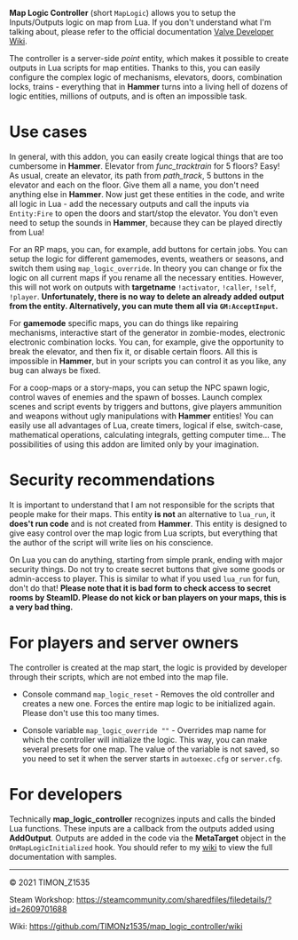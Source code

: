 **Map Logic Controller** (short `MapLogic`) allows you to setup the Inputs/Outputs logic on map from Lua.
If you don't understand what I'm talking about, please refer to the official documentation [Valve Developer Wiki](https://developer.valvesoftware.com/wiki/Inputs_and_Outputs).

The controller is a server-side *point* entity, which makes it possible to create outputs in Lua scripts for map entities.
Thanks to this, you can easily configure the complex logic of mechanisms, elevators, doors, combination locks, trains - everything that in **Hammer** turns into a living hell of dozens of logic entities, millions of outputs, and is often an impossible task.

# Use cases

In general, with this addon, you can easily create logical things that are too cumbersome in **Hammer**. Elevator from *func_tracktrain* for 5 floors? Easy! As usual, create an elevator, its path from *path_track*, 5 buttons in the elevator and each on the floor. Give them all a name, you don't need anything else in **Hammer**. Now just get these entities in the code, and write all logic in Lua - add the necessary outputs and call the inputs via `Entity:Fire` to open the doors and start/stop the elevator. You don't even need to setup the sounds in **Hammer**, because they can be played directly from Lua!

For an RP maps, you can, for example, add buttons for certain jobs. You can setup the logic for different gamemodes, events, weathers or seasons, and switch them using `map_logic_override`. In theory you can change or fix the logic on all current maps if you rename all the necessary entities. However, this will not work on outputs with **targetname** `!activator`, `!caller`, `!self`, `!player`. **Unfortunately, there is no way to delete an already added output from the entity. Alternatively, you can mute them all via `GM:AcceptInput`.**

For **gamemode** specific maps, you can do things like repairing mechanisms, interactive start of the generator in zombie-modes, electronic electronic combination locks. You can, for example, give the opportunity to break the elevator, and then fix it, or disable certain floors. All this is impossible in **Hammer**, but in your scripts you can control it as you like, any bug can always be fixed.

For a coop-maps or a story-maps, you can setup the NPC spawn logic, control waves of enemies and the spawn of bosses. Launch complex scenes and script events by triggers and buttons, give players ammunition and weapons without ugly manipulations with **Hammer** entities! You can easily use all advantages of Lua, create timers, logical if else, switch-case, mathematical operations, calculating integrals, getting computer time... The possibilities of using this addon are limited only by your imagination.

# Security recommendations

It is important to understand that I am not responsible for the scripts that people make for their maps. This entity **is not** an alternative to `lua_run`, it **does't run code** and is not created from **Hammer**. This entity is designed to give easy control over the map logic from Lua scripts, but everything that the author of the script will write lies on his conscience.

On Lua you can do anything, starting from simple prank, ending with major security things. Do not try to create secret buttons that give some goods or admin-access to player. This is similar to what if you used `lua_run` for fun, don't do that! **Please note that it is bad form to check access to secret rooms by SteamID. Please do not kick or ban players on your maps, this is a very bad thing.**

# For players and server owners

The controller is created at the map start, the logic is provided by developer through their scripts, which are not embed into the map file.

* Console command `map_logic_reset` - Removes the old controller and creates a new one. Forces the entire map logic to be initialized again. Please don't use this too many times.

* Console variable `map_logic_override ""` - Overrides map name for which the controller will initialize the logic. This way, you can make several presets for one map. The value of the variable is not saved, so you need to set it when the server starts in `autoexec.cfg` or `server.cfg`.

# For developers

Technically **map_logic_controller** recognizes inputs and calls the binded Lua functions.
These inputs are a callback from the outputs added using **AddOutput**.
Outputs are added in the code via the **MetaTarget** object in the `OnMapLogicInitialized` hook.
You should refer to my [wiki](https://github.com/TIMONz1535/map_logic_controller/wiki) to view the full documentation with samples.

---

© 2021 TIMON_Z1535

Steam Workshop: https://steamcommunity.com/sharedfiles/filedetails/?id=2609701688

Wiki: https://github.com/TIMONz1535/map_logic_controller/wiki
